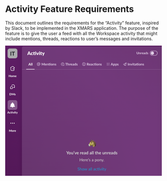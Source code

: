 # Activity Feature Requirements
This document outlines the requirements for the “Activity” feature, inspired by Slack, to be implemented in the XMARS application. 
The purpose of the feature is to give the user a feed with all the Workspace activity that might include mentions, threads, reactions to user’s messages and invitations.

![image 1](	/assets/1.png)

